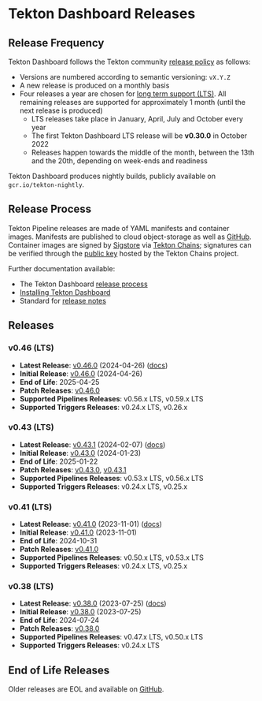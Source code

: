 # Tekton Dashboard Releases

## Release Frequency

Tekton Dashboard follows the Tekton community [release policy][release-policy]
as follows:

- Versions are numbered according to semantic versioning: `vX.Y.Z`
- A new release is produced on a monthly basis
- Four releases a year are chosen for [long term support (LTS)](https://github.com/tektoncd/community/blob/main/releases.md#support-policy).
  All remaining releases are supported for approximately 1 month (until the next
  release is produced)
    - LTS releases take place in January, April, July and October every year
    - The first Tekton Dashboard LTS release will be **v0.30.0** in October 2022
    - Releases happen towards the middle of the month, between the 13th and the
      20th, depending on week-ends and readiness

Tekton Dashboard produces nightly builds, publicly available on
`gcr.io/tekton-nightly`. 

## Release Process

Tekton Pipeline releases are made of YAML manifests and container images.
Manifests are published to cloud object-storage as well as
[GitHub][tekton-dashboard-releases]. Container images are signed by
[Sigstore][sigstore] via [Tekton Chains][tekton-chains]; signatures can be
verified through the [public key][chains-public-key] hosted by the Tekton Chains
project.

Further documentation available:

- The Tekton Dashboard [release process][release-docs]
- [Installing Tekton Dashboard][dashboard-installation]
- Standard for [release notes][release-notes-standards]

## Releases

### v0.46 (LTS)

- **Latest Release**: [v0.46.0][v0-46-0] (2024-04-26) ([docs][v0-46-0-docs])
- **Initial Release**: [v0.46.0][v0-46-0] (2024-04-26)
- **End of Life**: 2025-04-25
- **Patch Releases**: [v0.46.0][v0-46-0]
- **Supported Pipelines Releases**: v0.56.x LTS, v0.59.x LTS
- **Supported Triggers Releases**: v0.24.x LTS, v0.26.x

### v0.43 (LTS)

- **Latest Release**: [v0.43.1][v0-43-1] (2024-02-07) ([docs][v0-43-1-docs])
- **Initial Release**: [v0.43.0][v0-43-0] (2024-01-23)
- **End of Life**: 2025-01-22
- **Patch Releases**: [v0.43.0][v0-43-0], [v0.43.1][v0-43-1]
- **Supported Pipelines Releases**: v0.53.x LTS, v0.56.x LTS
- **Supported Triggers Releases**: v0.24.x LTS, v0.25.x

### v0.41 (LTS)

- **Latest Release**: [v0.41.0][v0-41-0] (2023-11-01) ([docs][v0-41-0-docs])
- **Initial Release**: [v0.41.0][v0-41-0] (2023-11-01)
- **End of Life**: 2024-10-31
- **Patch Releases**: [v0.41.0][v0-41-0]
- **Supported Pipelines Releases**: v0.50.x LTS, v0.53.x LTS
- **Supported Triggers Releases**: v0.24.x LTS, v0.25.x

### v0.38 (LTS)

- **Latest Release**: [v0.38.0][v0-38-0] (2023-07-25) ([docs][v0-38-0-docs])
- **Initial Release**: [v0.38.0][v0-38-0] (2023-07-25)
- **End of Life**: 2024-07-24
- **Patch Releases**: [v0.38.0][v0-38-0]
- **Supported Pipelines Releases**: v0.47.x LTS, v0.50.x LTS
- **Supported Triggers Releases**: v0.24.x LTS

## End of Life Releases

Older releases are EOL and available on [GitHub][tekton-dashboard-releases].


[release-policy]: https://github.com/tektoncd/community/blob/main/releases.md
[sigstore]: https://sigstore.dev
[tekton-chains]: https://github.com/tektoncd/chains
[tekton-dashboard-releases]: https://github.com/tektoncd/dashboard/releases
[chains-public-key]: https://github.com/tektoncd/chains/blob/main/tekton.pub
[release-docs]: tekton
[dashboard-installation]: docs/install.md
[release-notes-standards]:
    https://github.com/tektoncd/community/blob/main/standards.md#release-notes

[v0-46-0]: https://github.com/tektoncd/dashboard/releases/tag/v0.46.0
[v0-43-1]: https://github.com/tektoncd/dashboard/releases/tag/v0.43.1
[v0-43-0]: https://github.com/tektoncd/dashboard/releases/tag/v0.43.0
[v0-41-0]: https://github.com/tektoncd/dashboard/releases/tag/v0.41.0
[v0-38-0]: https://github.com/tektoncd/dashboard/releases/tag/v0.38.0

[v0-46-0-docs]: https://github.com/tektoncd/dashboard/tree/v0.46.0/docs#tekton-dashboard
[v0-43-1-docs]: https://github.com/tektoncd/dashboard/tree/v0.43.1/docs#tekton-dashboard
[v0-43-0-docs]: https://github.com/tektoncd/dashboard/tree/v0.43.0/docs#tekton-dashboard
[v0-41-0-docs]: https://github.com/tektoncd/dashboard/tree/v0.41.0/docs#tekton-dashboard
[v0-38-0-docs]: https://github.com/tektoncd/dashboard/tree/v0.38.0/docs#tekton-dashboard
